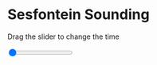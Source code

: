 <h1>Sesfontein Sounding</h1>
<p>Drag the slider to change the time</p>

<div class="slidecontainer">
<input oninput='setImage(this)' class="slider" type="range" min="0" max="6" value="0" step="1" />
<img id='img'/>
</div>

<script>
var img = document.getElementById('img');
var img_array = ['/assets/images/skwt/skd_sesfontein_wrfout_d01_2020-04-17_12:00:00.png',
'/assets/images/skwt/skd_sesfontein_wrfout_d01_2020-04-17_18:00:00.png',
'/assets/images/skwt/skd_sesfontein_wrfout_d01_2020-04-18_00:00:00.png',
'/assets/images/skwt/skd_sesfontein_wrfout_d01_2020-04-18_06:00:00.png',
'/assets/images/skwt/skd_sesfontein_wrfout_d01_2020-04-18_12:00:00.png',
'/assets/images/skwt/skd_sesfontein_wrfout_d01_2020-04-18_18:00:00.png',];
function setImage(obj)
{
        var value = obj.value;
        img.src = img_array[value];

}
</script>
